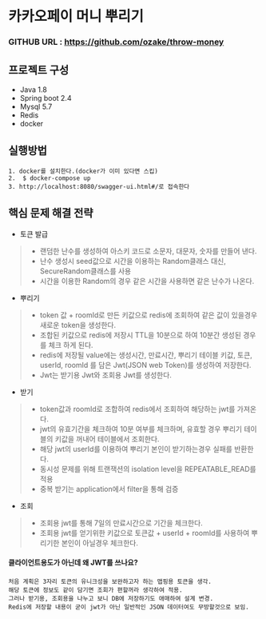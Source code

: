 # 카카오페이 머니 뿌리기 

### GITHUB URL : https://github.com/ozake/throw-money

프로젝트 구성
-------------

 - Java 1.8
 - Spring boot 2.4
 - Mysql 5.7
 - Redis
 - docker
 
 실행방법
 -------------
    1. docker를 설치한다.(docker가 이미 있다면 스킵)
    2.  $ docker-compose up
    3. http://localhost:8080/swagger-ui.html#/로 접속한다
  
  핵심 문제 해결 전략
  -------------
- 토큰 발급
> - 랜덤한 난수를 생성하여 아스키 코드로 소문자, 대문자, 숫자를 만들어 낸다.
> - 난수 생성시 seed값으로 시간을 이용하는 Random클래스 대신, SecureRandom클래스를 사용
> - 시간을 이용한 Random의 경우 같은 시간을 사용하면 같은 난수가 나온다. 
- 뿌리기
> - token 값 + roomId로 만든 키값으로 redis에 조회하여 같은 값이 있을경우 새로운 token을 생성한다.
> - 조합된 키값으로 redis에 저장시 TTL을 10분으로 하여 10분간 생성된 경우를 체크 하게 된다.
> - redis에 저장될 value에는 생성시간, 만료시간, 뿌리기 테이블 키값, 토큰, userId, roomId 를 담은 Jwt(JSON web Token)를 생성하여 저장한다.
> - Jwt는 받기용 Jwt와 조회용 Jwt를 생성한다.
- 받기
> - token값과 roomId로 조합하여 redis에서 조회하여 해당하는 jwt를 가져온다.
> - jwt의 유효기간을 체크하여 10분 여부를 체크하며, 유효할 경우 뿌리기 테이블의 키값을 꺼내어 테이블에서 조회한다.
> - 해당 jwt의 userId를 이용하여 뿌리기 본인이 받기하는경우 실패를 반환한다.
> - 동시성 문제를 위해 트랜잭션의 isolation level을 REPEATABLE_READ를 적용
> - 중복 받기는 application에서 filter을 통해 검증
- 조회
> - 조회용 jwt를 통해 7일의 만료시간으로 기간을 체크한다.
> - 조회용 jwt를 얻기위한 키값으로 토큰값 + userId + roomId를 사용하여 뿌리기한 본인이 아닐경우 체크한다.

#### 클라이언트용도가 아닌데 왜 JWT를 쓰나요?
    처음 계획은 3자리 토큰의 유니크성을 보완하고자 하는 맵핑용 토큰을 생각. 
    해당 토큰에 정보도 같이 담기면 조회가 편할꺼라 생각하여 적용.
    그러나 받기용, 조회용을 나누고 보니 DB에 저장하기도 애매하여 설계 변경.
    Redis에 저장할 내용이 굳이 jwt가 아닌 일반적인 JSON 데이터여도 무방할것으로 보임.
    